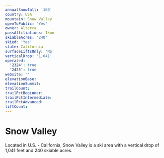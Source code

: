 ```yaml
---
annualSnowfall: '160'
country: USA
mountain: Snow Valley
openToPublic: 'Yes'
owner: Alterra
passAffiliations: Ikon
skiableAcres: '240'
skied: 'Yes'
state: California
surfaceLiftsOnly: 'No'
verticalDrop: '1,041'
operated:
  '2324': true
  '2425': true
website: ''
elevationBase:
elevationSummit:
trailCount:
trailPctBeginner:
trailPctIntermediate:
trailPctAdvanced:
liftCount:
---
```



# Snow Valley

Located in U.S. - California, Snow Valley is a ski area with a vertical drop of 1,041 feet and 240 skiable acres.
